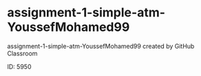 # assignment-1-simple-atm-YoussefMohamed99
assignment-1-simple-atm-YoussefMohamed99 created by GitHub Classroom

ID: 5950
